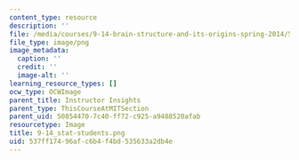 ```yaml
---
content_type: resource
description: ''
file: /media/courses/9-14-brain-structure-and-its-origins-spring-2014/537ff17496afc6b4f4bd535633a2db4e_9-14_stat-students.png
file_type: image/png
image_metadata:
  caption: ''
  credit: ''
  image-alt: ''
learning_resource_types: []
ocw_type: OCWImage
parent_title: Instructor Insights
parent_type: ThisCourseAtMITSection
parent_uid: 50854470-7c40-ff72-c925-a9488520afab
resourcetype: Image
title: 9-14_stat-students.png
uid: 537ff174-96af-c6b4-f4bd-535633a2db4e
---
```

